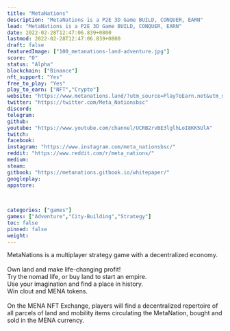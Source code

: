 ```yaml
---
title: "MetaNations"
description: "MetaNations is a P2E 3D Game BUILD, CONQUER, EARN"
lead: "MetaNations is a P2E 3D Game BUILD, CONQUER, EARN"
date: 2022-02-28T12:47:06.839+0800
lastmod: 2022-02-28T12:47:06.839+0800
draft: false
featuredImage: ["100_metanations-land-adventure.jpg"]
score: "0"
status: "Alpha"
blockchain: ["Binance"]
nft_support: "Yes"
free_to_play: "Yes"
play_to_earn: ["NFT","Crypto"]
website: "https://www.metanations.land/?utm_source=PlayToEarn.net&utm_medium=organic&utm_campaign=gamepage"
twitter: "https://twitter.com/Meta_Nationsbsc"
discord: 
telegram: 
github: 
youtube: "https://www.youtube.com/channel/UCRB2rvBE3lglhLoI8KK5UlA"
twitch: 
facebook: 
instagram: "https://www.instagram.com/meta_nationsbsc/"
reddit: "https://www.reddit.com/r/meta_nations/"
medium: 
steam: 
gitbook: "https://metanations.gitbook.io/whitepaper/"
googleplay: 
appstore: 

  
    
categories: ["games"]
games: ["Adventure","City-Building","Strategy"]
toc: false
pinned: false
weight: 
---
```

MetaNations is a multiplayer strategy game with a decentralized economy.<br> <br> Own land and make life-changing profit!<br> Try the nomad life, or buy land to start an empire.<br> Use your imagination and find a place in history.<br> Win clout and MENA tokens.<br> <br> On the MENA NFT Exchange, players will find a decentralized repertoire of all parcels of land and mobility items circulating the MetaNation, bought and sold in the MENA currency.
